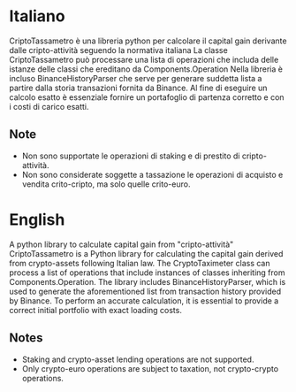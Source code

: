 # Italiano
CriptoTassametro è una libreria python per calcolare il capital gain derivante dalle cripto-attività seguendo la normativa italiana
La classe CriptoTassametro può processare una lista di operazioni che includa delle istanze delle classi che ereditano da Components.Operation
Nella libreria è incluso BinanceHistoryParser che serve per generare suddetta lista a partire dalla storia transazioni fornita da Binance.
Al fine di eseguire un calcolo esatto è essenziale fornire un portafoglio di partenza corretto e con i costi di carico esatti.
## Note
- Non sono supportate le operazioni di staking e di prestito di cripto-attività.
- Non sono considerate soggette a tassazione le operazioni di acquisto e vendita crito-cripto, ma solo quelle crito-euro.


# English
A python library to calculate capital gain from "cripto-attività" 
CriptoTassametro is a Python library for calculating the capital gain derived from crypto-assets following Italian law.
The CryptoTaximeter class can process a list of operations that include instances of classes inheriting from Components.Operation.
The library includes BinanceHistoryParser, which is used to generate the aforementioned list from transaction history provided by Binance.
To perform an accurate calculation, it is essential to provide a correct initial portfolio with exact loading costs.
## Notes
- Staking and crypto-asset lending operations are not supported.
- Only crypto-euro operations are subject to taxation, not crypto-crypto operations.
